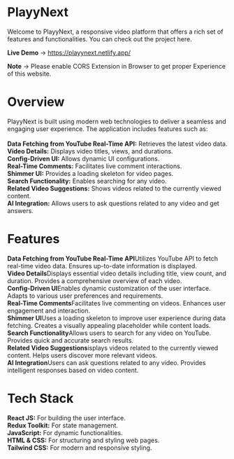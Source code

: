 # PlayyNext

Welcome to PlayyNext, a responsive video platform that offers a rich set of features and functionalities. You can check out the project here.

**Live Demo** -> https://playynext.netlify.app/

**Note** -> Please enable CORS Extension in Browser to get proper Experience of this website.

# Overview

PlayyNext is built using modern web technologies to deliver a seamless and engaging user experience. The application includes features such as:
<br /><br />
**Data Fetching from YouTube Real-Time API:** Retrieves the latest video data.<br />
**Video Details:** Displays video titles, views, and durations.<br />
**Config-Driven UI:** Allows dynamic UI configurations.<br />
**Real-Time Comments:** Facilitates live comment interactions.<br />
**Shimmer UI:** Provides a loading skeleton for video pages.<br />
**Search Functionality:** Enables searching for any video.<br />
**Related Video Suggestions:** Shows videos related to the currently viewed content.<br />
**AI Integration:** Allows users to ask questions related to any video and get answers.<br />

# Features

**Data Fetching from YouTube Real-Time API**Utilizes YouTube API to fetch real-time video data.
Ensures up-to-date information is displayed.<br />
**Video Details**Displays essential video details including title, view count, and duration.
Provides a comprehensive overview of each video.<br />
**Config-Driven UI**Enables dynamic customization of the user interface.
Adapts to various user preferences and requirements.<br />
**Real-Time Comments**Facilitates live commenting on videos.
Enhances user engagement and interaction.<br />
**Shimmer UI**Uses a loading skeleton to improve user experience during data fetching.
Creates a visually appealing placeholder while content loads.<br />
**Search Functionality**Allows users to search for any video on YouTube.
Provides quick and accurate search results.<br />
**Related Video Suggestions**isplays videos related to the currently viewed content.
Helps users discover more relevant videos.<br />
**AI Integration**Users can ask questions related to any video.
Provides intelligent responses based on video content.

# Tech Stack

**React JS:** For building the user interface.<br />
**Redux Toolkit:** For state management.<br />
**JavaScript:** For dynamic functionalities.<br />
**HTML & CSS:** For structuring and styling web pages.<br />
**Tailwind CSS:** For modern and responsive styling.<br />
